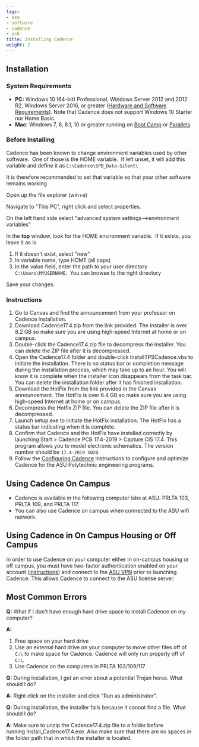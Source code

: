 ```yaml
---
tags:
- asu
- software
- cadence
- pcb
title: Installing Cadence
weight: 2
---
```


## Installation

### System Requirements

-   **PC:** Windows 10 (64-bit) Professional, Windows Server 2012 and 2012 R2, Windows Server 2016, or greater ([Hardware and Software Requirements](https://www.parallel-systems.co.uk/wp-content/uploads/2020/02/System_Requirements.pdf)). Note that Cadence does not support Windows 10 Starter nor Home Basic.
-   **Mac:** Windows 7, 8, 8.1, 10 or greater running on [Boot Camp](https://www.apple.com/support/bootcamp/) or [Parallels](http://www.parallels.com/)

### Before Installing

Cadence has been known to change environment variables used by other software.  One of those is the HOME variable.  If left unset, it will add this variable and define it as ```C:\Cadence\SPB_Data-Silent\```

It is therefore recommended to set that variable so that your other software remains working

Open up the file explorer (win+e)

Navigate to "This PC", right click and select properties.

On the left hand side select "advanced system settings-->environment variables"

In the **top** window, look for the HOME environment variable.  If it exists, you leave it as is

1.  If it doesn't exist, select "new"
2.  In variable name, type HOME (all caps)
3.  In the value field, enter the path to your user directory ```C:\Users\MYUSERNAME```.  You can browse to the right directory

Save your changes.

### Instructions

1. Go to Canvas and find the announcement from your professor on Cadence installation.
2. Download Cadence17.4.zip from the link provided. The installer is over 8.2 GB so make sure you are using high-speed Internet at home or on campus.
3. Double-click the Cadence17.4.zip file to decompress the installer. You can delete the ZIP file after it is decompressed.
4. Open the Cadence17.4 folder and double-click InstallTPSCadence.vbs to initiate the installation. There is no status bar or completion message during the installation process, which may take up to an hour. You will know it is complete when the installer icon disappears from the task bar. You can delete the installation folder after it has finished installation.
5. Download the HotFix from the link provided in the Canvas announcement. The HotFix is over 6.4 GB so make sure you are using high-speed Internet at home or on campus.
6. Decompress the Hotfix ZIP file. You can delete the ZIP file after it is decompressed.
7. Launch setup.exe to initiate the HotFix installation. The HotFix has a status bar indicating when it is complete.
8. Confirm that Cadence and the HotFix have installed correctly by launching Start > Cadence PCB 17.4-2019 > Capture CIS 17.4. This program allows you to model electronic schematics. The version number should be `17.4-2019 S020`.
9. Follow the [Configuring Cadence](/configuring-cadence/) instructions to configure and optimize Cadence for the ASU Polytechnic engineering programs.

## Using Cadence On Campus

-   Cadence is available in the following computer labs at ASU: PRLTA 103, PRLTA 109, and PRLTA 117.
-   You can also use Cadence on campus when connected to the ASU wifi network.

## Using Cadence in On Campus Housing or Off Campus

In order to use Cadence on your computer either in on-campus housing or off campus, you must have two-factor authentication enabled on your account ([instructions](https://getprotected.asu.edu/services/identity-and-access-management/duo-two-factor)) and connect to the [ASU VPN](https://sslvpn.asu.edu/) prior to launching Cadence. This allows Cadence to connect to the ASU license server.

## Most Common Errors

**Q:** What if I don't have enough hard drive space to install Cadence on my computer?

**A:**

1.  Free space on your hard drive
2.  Use an external hard drive on your computer to move other files off of ```C:\``` to make space for Cadence. Cadence will only run properly off of ```C:\```.
3.  Use Cadence on the computers in PRLTA 103/109/117

**Q:** During installation, I get an error about a potential Trojan horse. What should I do?

**A:** Right click on the installer and click "Run as administrator".

**Q:** During installation, the installer fails because it cannot find a file. What should I do?

**A:** Make sure to unzip the Cadence17.4.zip file to a folder before running Install_Cadence17.4.exe. Also make sure that there are no spaces in the folder path that in which the installer is located.
